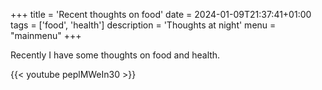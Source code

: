 +++
title = 'Recent thoughts on food'
date = 2024-01-09T21:37:41+01:00
tags = ['food', 'health']
description = 'Thoughts at night'
menu = "mainmenu"
+++

Recently I have some thoughts on food and health.

{{< youtube peplMWeIn30 >}}
